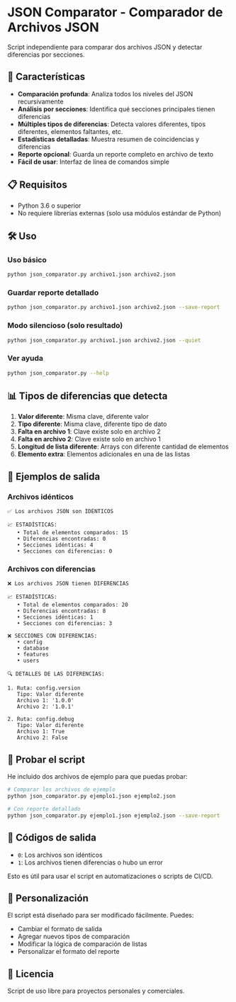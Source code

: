 # JSON Comparator - Comparador de Archivos JSON

Script independiente para comparar dos archivos JSON y detectar diferencias por secciones.

## 🚀 Características

- **Comparación profunda**: Analiza todos los niveles del JSON recursivamente
- **Análisis por secciones**: Identifica qué secciones principales tienen diferencias
- **Múltiples tipos de diferencias**: Detecta valores diferentes, tipos diferentes, elementos faltantes, etc.
- **Estadísticas detalladas**: Muestra resumen de coincidencias y diferencias
- **Reporte opcional**: Guarda un reporte completo en archivo de texto
- **Fácil de usar**: Interfaz de línea de comandos simple

## 📋 Requisitos

- Python 3.6 o superior
- No requiere librerías externas (solo usa módulos estándar de Python)

## 🛠️ Uso

### Uso básico
```bash
python json_comparator.py archivo1.json archivo2.json
```

### Guardar reporte detallado
```bash
python json_comparator.py archivo1.json archivo2.json --save-report
```

### Modo silencioso (solo resultado)
```bash
python json_comparator.py archivo1.json archivo2.json --quiet
```

### Ver ayuda
```bash
python json_comparator.py --help
```

## 📊 Tipos de diferencias que detecta

1. **Valor diferente**: Misma clave, diferente valor
2. **Tipo diferente**: Misma clave, diferente tipo de dato
3. **Falta en archivo 1**: Clave existe solo en archivo 2
4. **Falta en archivo 2**: Clave existe solo en archivo 1
5. **Longitud de lista diferente**: Arrays con diferente cantidad de elementos
6. **Elemento extra**: Elementos adicionales en una de las listas

## 🎯 Ejemplos de salida

### Archivos idénticos
```
✅ Los archivos JSON son IDÉNTICOS

📈 ESTADÍSTICAS:
   • Total de elementos comparados: 15
   • Diferencias encontradas: 0
   • Secciones idénticas: 4
   • Secciones con diferencias: 0
```

### Archivos con diferencias
```
❌ Los archivos JSON tienen DIFERENCIAS

📈 ESTADÍSTICAS:
   • Total de elementos comparados: 20
   • Diferencias encontradas: 8
   • Secciones idénticas: 1
   • Secciones con diferencias: 3

❌ SECCIONES CON DIFERENCIAS:
   • config
   • database
   • features
   • users

🔍 DETALLES DE LAS DIFERENCIAS:

1. Ruta: config.version
   Tipo: Valor diferente
   Archivo 1: '1.0.0'
   Archivo 2: '1.0.1'

2. Ruta: config.debug
   Tipo: Valor diferente
   Archivo 1: True
   Archivo 2: False
```

## 🧪 Probar el script

He incluido dos archivos de ejemplo para que puedas probar:

```bash
# Comparar los archivos de ejemplo
python json_comparator.py ejemplo1.json ejemplo2.json

# Con reporte detallado
python json_comparator.py ejemplo1.json ejemplo2.json --save-report
```

## 📝 Códigos de salida

- `0`: Los archivos son idénticos
- `1`: Los archivos tienen diferencias o hubo un error

Esto es útil para usar el script en automatizaciones o scripts de CI/CD.

## 🔧 Personalización

El script está diseñado para ser modificado fácilmente. Puedes:

- Cambiar el formato de salida
- Agregar nuevos tipos de comparación
- Modificar la lógica de comparación de listas
- Personalizar el formato del reporte

## 📄 Licencia

Script de uso libre para proyectos personales y comerciales.
